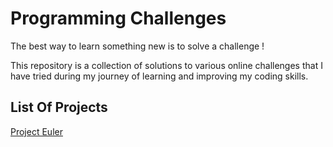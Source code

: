 # Programming Challenges
The best way to learn something new is to solve a challenge !

This repository is a collection of solutions to various online challenges
that I have tried during my journey of learning and improving my coding skills.

## List Of Projects
[Project Euler](https://projecteuler.net/)
